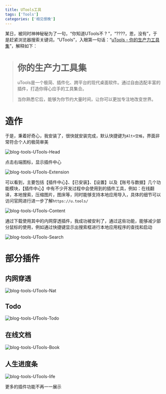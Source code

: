```yaml
---
title: UTools工具
tags: ['Tools']
categories: ['相见恨晚']
---
```


某日，被同时神神秘秘为了一句，“你知道UTools不 ? ”，“????，恩，没有”，于是赶紧浏览器搜索关键词，“UTools”，入眼第一句话：“[uTools - 你的生产力工具集](https://u.tools/)”，解释如下：

> # 你的生产力工具集
>
> uTools是一个极简、插件化、跨平台的现代桌面软件。通过自由选配丰富的插件，打造你得心应手的工具集合。
>
> 当你熟悉它后，能够为你节约大量时间，让你可以更加专注地改变世界。

<!----more---->

# 造作

于是，秉着好奇心，我安装了，很快就安装完成，默认快捷键为`Alt+空格`，界面非常符合个人的极简审美

![blog-tools-UTools-Head](https://file.budbud.cn/ggcyblog/blog-tools-UTools/blog-tools-UTools-Head.png)

点击右端图标，显示插件中心

![blog-tools-UTools-Extension](https://file.budbud.cn/ggcyblog/blog-tools-UTools/blog-tools-UTools-Extension.png)

可以看到，主要包括【插件中心】、【已安装】、【设置】以及【账号与数据】几个功能模块，【插件中心】中有不少开发过程中会使用到的插件工具，例如：在线翻译，本地搜索，压缩图片，图床等，同时能够支持本地应用导入，具体的细节可以访问官网进行进一步了解`https://u.tools/`

![blog-tools-UTools-Content](https://file.budbud.cn/ggcyblog/blog-tools-UTools/blog-tools-UTools-Content.png)

通过下载使用其中的内网穿透插件，我成功被安利了，通过这些功能，能够减少部分鼠标的使用，例如通过快捷键显示出搜索框进行本地应用程序的查找和启动

![blog-tools-UTools-Search](https://file.budbud.cn/ggcyblog/blog-tools-UTools/blog-tools-UTools-Search.png)

# 部分插件

## 内网穿透

![blog-tools-UTools-Nat](https://file.budbud.cn/ggcyblog/blog-tools-UTools/blog-tools-UTools-Nat.png)

## Todo

![blog-tools-UTools-Todo](https://file.budbud.cn/ggcyblog/blog-tools-UTools/blog-tools-UTools-Todo.png)

## 在线文档

![blog-tools-UTools-Book](https://file.budbud.cn/ggcyblog/blog-tools-UTools/blog-tools-UTools-Book.png)

## 人生进度条

![blog-tools-UTools-life](https://file.budbud.cn/ggcyblog/blog-tools-UTools/blog-tools-UTools-life.png)

更多的插件功能不再一一展示